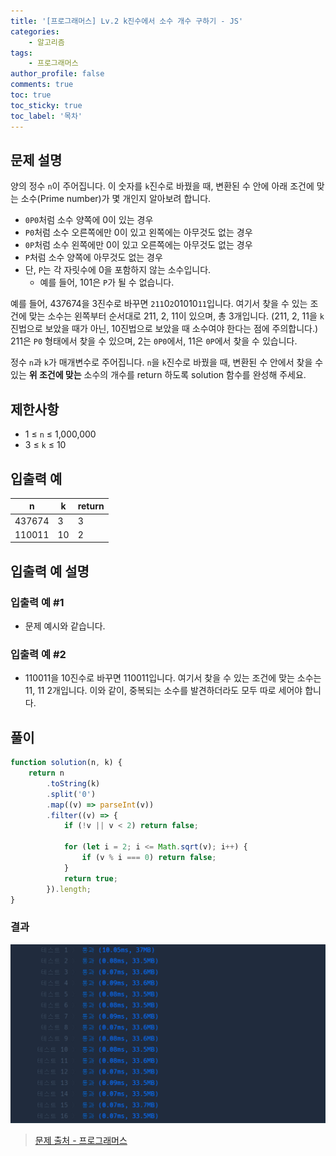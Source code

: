 ```yaml
---
title: '[프로그래머스] Lv.2 k진수에서 소수 개수 구하기 - JS'
categories:
    - 알고리즘
tags:
    - 프로그래머스
author_profile: false
comments: true
toc: true
toc_sticky: true
toc_label: '목차'
---
```


## 문제 설명

양의 정수 `n`이 주어집니다. 이 숫자를 `k`진수로 바꿨을 때, 변환된 수 안에 아래 조건에 맞는 소수(Prime number)가 몇 개인지 알아보려 합니다.

-   `0P0`처럼 소수 양쪽에 0이 있는 경우
-   `P0`처럼 소수 오른쪽에만 0이 있고 왼쪽에는 아무것도 없는 경우
-   `0P`처럼 소수 왼쪽에만 0이 있고 오른쪽에는 아무것도 없는 경우
-   `P`처럼 소수 양쪽에 아무것도 없는 경우
-   단, `P`는 각 자릿수에 0을 포함하지 않는 소수입니다.
    -   예를 들어, 101은 `P`가 될 수 없습니다.

예를 들어, 437674을 3진수로 바꾸면 `211`0`2`01010`11`입니다. 여기서 찾을 수 있는 조건에 맞는 소수는 왼쪽부터 순서대로 211, 2, 11이 있으며, 총 3개입니다. (211, 2, 11을 `k`진법으로 보았을 때가 아닌, 10진법으로 보았을 때 소수여야 한다는 점에 주의합니다.) 211은 `P0` 형태에서 찾을 수 있으며, 2는 `0P0`에서, 11은 `0P`에서 찾을 수 있습니다.

정수 `n`과 `k`가 매개변수로 주어집니다. `n`을 `k`진수로 바꿨을 때, 변환된 수 안에서 찾을 수 있는 **위 조건에 맞는** 소수의 개수를 return 하도록 solution 함수를 완성해 주세요.

## 제한사항

-   1 ≤ `n` ≤ 1,000,000
-   3 ≤ `k` ≤ 10

## 입출력 예

| n      | k   | return |
| ------ | --- | ------ |
| 437674 | 3   | 3      |
| 110011 | 10  | 2      |

## 입출력 예 설명

### 입출력 예 #1

-   문제 예시와 같습니다.

### 입출력 예 #2

-   110011을 10진수로 바꾸면 110011입니다. 여기서 찾을 수 있는 조건에 맞는 소수는 11, 11 2개입니다. 이와 같이, 중복되는 소수를 발견하더라도 모두 따로 세어야 합니다.

## 풀이

```javascript
function solution(n, k) {
    return n
        .toString(k)
        .split('0')
        .map((v) => parseInt(v))
        .filter((v) => {
            if (!v || v < 2) return false;

            for (let i = 2; i <= Math.sqrt(v); i++) {
                if (v % i === 0) return false;
            }
            return true;
        }).length;
}
```

### 결과

![result1](/assets/images/2023/11/01/algorithm-110-result1.png)

> [문제 출처 - 프로그래머스](https://school.programmers.co.kr/learn/courses/30/lessons/92335)
